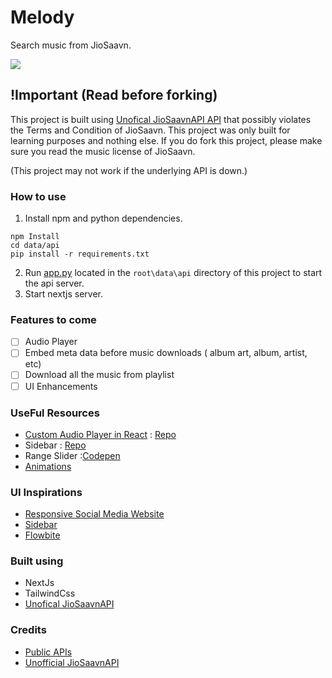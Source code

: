 # Melody

Search music from JioSaavn.

<img src="public\video\showcase.gif">

## !Important (Read before forking)

This project is built using [Unofical JioSaavnAPI API](https://github.com/cyberboysumanjay/JioSaavnAPI) that possibly violates the Terms and Condition of JioSaavn.
This project was only built for learning purposes and nothing else.
If you do fork this project, please make sure you read the music license of JioSaavn.

(This project may not work if the underlying API is down.)

### How to use

1. Install npm and python dependencies.

```shell
npm Install
cd data/api
pip install -r requirements.txt
```

2. Run [app.py](data\api\app.py) located in the `root\data\api` directory of this project to start the api server.
3. Start nextjs server.

### Features to come

- [ ] Audio Player
- [ ] Embed meta data before music downloads ( album art, album, artist, etc)
- [ ] Download all the music from playlist
- [ ] UI Enhancements

### UseFul Resources

- [Custom Audio Player in React](https://www.youtube.com/watch?v=sqpg1qzJCGQ&ab_channel=SelfTeachMe) : [Repo](https://github.com/ahaywood/compressedfm/blob/master/nextjs/src/modules/shared/components/AudioPlayer/WaveformPlayer.js#L48)
- Sidebar : [Repo](https://github.com/JacobParis/sliding-sidebar)
- Range Slider :[Codepen](https://codepen.io/brandonmcconnell/pen/oJBVQW?editors=1100)
- [Animations](https://github.com/saviomartin/codehouse)

### UI Inspirations

- [Responsive Social Media Website ](https://github.com/egattor/responsive-social-media-with-theme-customization)
- [Sidebar](https://play.tailwindcss.com/qXPOMc0BBl)
- [Flowbite](https://flowbite.com/)

### Built using

- NextJs
- TailwindCss
- [Unofical JioSaavnAPI](https://github.com/cyberboysumanjay/JioSaavnAPI)

### Credits

- [Public APIs](https://github.com/public-apis/public-apis)
- [Unofficial JioSaavnAPI](https://github.com/cyberboysumanjay/JioSaavnAPI)
